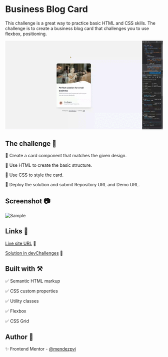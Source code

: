 <!-- 29 Jul 2024 -->
# Business Blog Card

This challenge is a great way to practice basic HTML and CSS skills. The challenge is to create a business blog card that challenges you to use flexbox, positioning.

![Business Blog Card](./assets/video/sample.gif)

## The challenge :muscle:

🔳 Create a card component that matches the given design.

🔳 Use HTML to create the basic structure.

🔳 Use CSS to style the card.

🔳 Deploy the solution and submit Repository URL and Demo URL.

## Screenshot :camera:

![Sample](./assets/screenshot/screenshot.avif)

## Links :link:

[Live site URL](https://mendezpvi.github.io/dCh-business-blog-card/) 👀

[Solution in devChallenges](https://devchallenges.io/solution/14401) 👀

## Built with :hammer_and_pick:

✅ Semantic HTML markup

✅ CSS custom properties

✅ Utility classes

✅ Flexbox

✅ CSS Grid

## Author :beginner:

✨ Frontend Mentor - [@mendezpvi](https://www.frontendmentor.io/profile/mendezpvi)